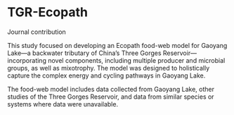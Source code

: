 # TGR-Ecopath
Journal contribution

This study focused on developing an Ecopath food-web model for Gaoyang Lake—a backwater tributary of China’s Three Gorges Reservoir—incorporating novel components, including multiple producer and microbial groups, as well as mixotrophy. The model was designed to holistically capture the complex energy and cycling pathways in Gaoyang Lake.

The food-web model includes data collected from Gaoyang Lake, other studies of the Three Gorges Reservoir, and data from similar species or systems where data were unavailable.
